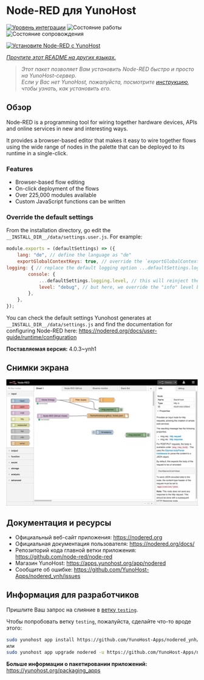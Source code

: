 <!--
Важно: этот README был автоматически сгенерирован <https://github.com/YunoHost/apps/tree/master/tools/readme_generator>
Он НЕ ДОЛЖЕН редактироваться вручную.
-->

# Node-RED для YunoHost

[![Уровень интеграции](https://dash.yunohost.org/integration/nodered.svg)](https://ci-apps.yunohost.org/ci/apps/nodered/) ![Состояние работы](https://ci-apps.yunohost.org/ci/badges/nodered.status.svg) ![Состояние сопровождения](https://ci-apps.yunohost.org/ci/badges/nodered.maintain.svg)

[![Установите Node-RED с YunoHost](https://install-app.yunohost.org/install-with-yunohost.svg)](https://install-app.yunohost.org/?app=nodered)

*[Прочтите этот README на других языках.](./ALL_README.md)*

> *Этот пакет позволяет Вам установить Node-RED быстро и просто на YunoHost-сервер.*  
> *Если у Вас нет YunoHost, пожалуйста, посмотрите [инструкцию](https://yunohost.org/install), чтобы узнать, как установить его.*

## Обзор

Node-RED is a programming tool for wiring together hardware devices, APIs and online services in new and interesting ways.

It provides a browser-based editor that makes it easy to wire together flows using the wide range of nodes in the palette that can be deployed to its runtime in a single-click.

### Features

- Browser-based flow editing
- On-click deployment of the flows
- Over 225,000 modules available
- Custom JavaScript functions can be written

### Override the default settings

From the installation directory, go edit the `__INSTALL_DIR__/data/settings.user.js`. For example:

```js
module.exports = (defaultSettings) => ({
    lang: "de", // define the language as "de"
    exportGlobalContextKeys: true, // override the `exportGlobalContextKeys` value
logging: { // replace the default logging option ...defaultSettings.logging, // this will reinject the default settings in logging
        console: {
            ...defaultSettings.logging.level, // this will reinject the default settings in logging.console
            level: "debug", // but here, we override the "info" level by "debug"
        },
    },
});
```

You can check the default settings Yunohost generates at `__INSTALL_DIR__/data/settings.js` and find the documentation for configuring Node-RED here: <https://nodered.org/docs/user-guide/runtime/configuration>


**Поставляемая версия:** 4.0.3~ynh1

## Снимки экрана

![Снимок экрана Node-RED](./doc/screenshots/screenshot.jpg)

## Документация и ресурсы

- Официальный веб-сайт приложения: <https://nodered.org>
- Официальная документация пользователя: <https://nodered.org/docs/>
- Репозиторий кода главной ветки приложения: <https://github.com/node-red/node-red>
- Магазин YunoHost: <https://apps.yunohost.org/app/nodered>
- Сообщите об ошибке: <https://github.com/YunoHost-Apps/nodered_ynh/issues>

## Информация для разработчиков

Пришлите Ваш запрос на слияние в [ветку `testing`](https://github.com/YunoHost-Apps/nodered_ynh/tree/testing).

Чтобы попробовать ветку `testing`, пожалуйста, сделайте что-то вроде этого:

```bash
sudo yunohost app install https://github.com/YunoHost-Apps/nodered_ynh/tree/testing --debug
или
sudo yunohost app upgrade nodered -u https://github.com/YunoHost-Apps/nodered_ynh/tree/testing --debug
```

**Больше информации о пакетировании приложений:** <https://yunohost.org/packaging_apps>
